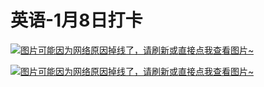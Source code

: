 # 英语-1月8日打卡

[![图片可能因为网络原因掉线了，请刷新或直接点我查看图片~](https://cdn.jsdelivr.net/gh/ylsislove/image-home/test/20210109013756.jpg)](https://cdn.jsdelivr.net/gh/ylsislove/image-home/test/20210109013756.jpg)

[![图片可能因为网络原因掉线了，请刷新或直接点我查看图片~](https://cdn.jsdelivr.net/gh/ylsislove/image-home/test/20210108235359.jpg)](https://cdn.jsdelivr.net/gh/ylsislove/image-home/test/20210108235359.jpg)
